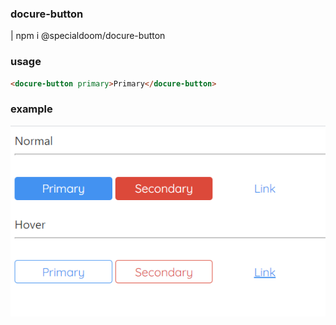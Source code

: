 ### docure-button

| npm i @specialdoom/docure-button

### usage

```html
<docure-button primary>Primary</docure-button>
```

### example 

![Presentation](presentation.png)